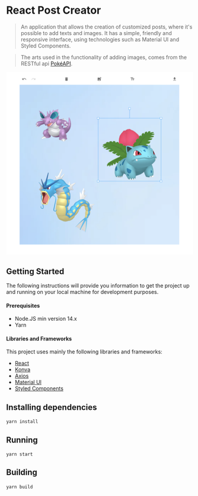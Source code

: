 # React Post Creator

>An application that allows the creation of customized posts, where it's possible to add texts and images. It has a simple, friendly and responsive interface, using technologies such as Material UI and Styled Components.

>The arts used in the functionality of adding images, comes from the RESTful api [PokéAPI](https://pokeapi.co/).

![React Post Creator](https://raw.githubusercontent.com/diego5f5/react-post-creator/main/readme-files/react-post-creator.png)

## Getting Started

The following instructions will provide you information to get the project up and running on your local machine for development purposes.

#### Prerequisites

- Node.JS min version 14.x
- Yarn

#### Libraries and Frameworks

This project uses mainly the following libraries and frameworks:

- [React](https://reactjs.org/)
- [Konva](https://konvajs.org/)
- [Axios](https://axios-http.com/ptbr/docs/intro)
- [Material UI](https://mui.com/)
- [Styled Components](https://styled-components.com/)

## Installing dependencies

```
yarn install
```

## Running

```
yarn start
```

## Building

```
yarn build
```
